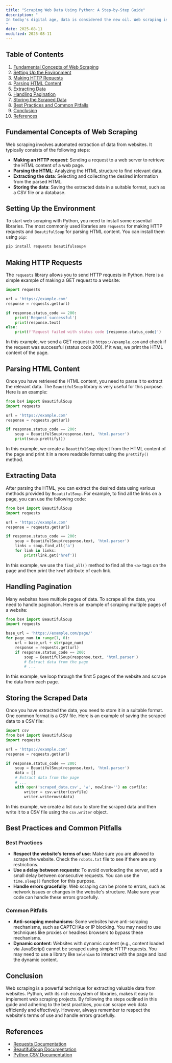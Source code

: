 ```yaml
---
title: "Scraping Web Data Using Python: A Step-by-Step Guide"
description: "
In today's digital age, data is considered the new oil. Web scraping is a powerful technique that allows us to extract valuable data from websites. Python, with its rich ecosystem of libraries, has become one of the most popular programming languages for web scraping. This blog will provide you with a comprehensive step-by-step guide on how to scrape web data using Python.
"
date: 2025-08-11
modified: 2025-08-11
---
```


## Table of Contents
1. [Fundamental Concepts of Web Scraping](#fundamental-concepts-of-web-scraping)
2. [Setting Up the Environment](#setting-up-the-environment)
3. [Making HTTP Requests](#making-http-requests)
4. [Parsing HTML Content](#parsing-html-content)
5. [Extracting Data](#extracting-data)
6. [Handling Pagination](#handling-pagination)
7. [Storing the Scraped Data](#storing-the-scraped-data)
8. [Best Practices and Common Pitfalls](#best-practices-and-common-pitfalls)
9. [Conclusion](#conclusion)
10. [References](#references)

## Fundamental Concepts of Web Scraping
Web scraping involves automated extraction of data from websites. It typically consists of the following steps:
- **Making an HTTP request**: Sending a request to a web server to retrieve the HTML content of a web page.
- **Parsing the HTML**: Analyzing the HTML structure to find relevant data.
- **Extracting the data**: Selecting and collecting the desired information from the parsed HTML.
- **Storing the data**: Saving the extracted data in a suitable format, such as a CSV file or a database.

## Setting Up the Environment
To start web scraping with Python, you need to install some essential libraries. The most commonly used libraries are `requests` for making HTTP requests and `BeautifulSoup` for parsing HTML content. You can install them using `pip`:
```bash
pip install requests beautifulsoup4
```

## Making HTTP Requests
The `requests` library allows you to send HTTP requests in Python. Here is a simple example of making a GET request to a website:
```python
import requests

url = 'https://example.com'
response = requests.get(url)

if response.status_code == 200:
    print('Request successful')
    print(response.text)
else:
    print(f'Request failed with status code {response.status_code}')
```
In this example, we send a GET request to `https://example.com` and check if the request was successful (status code 200). If it was, we print the HTML content of the page.

## Parsing HTML Content
Once you have retrieved the HTML content, you need to parse it to extract the relevant data. The `BeautifulSoup` library is very useful for this purpose. Here is an example:
```python
from bs4 import BeautifulSoup
import requests

url = 'https://example.com'
response = requests.get(url)

if response.status_code == 200:
    soup = BeautifulSoup(response.text, 'html.parser')
    print(soup.prettify())
```
In this example, we create a `BeautifulSoup` object from the HTML content of the page and print it in a more readable format using the `prettify()` method.

## Extracting Data
After parsing the HTML, you can extract the desired data using various methods provided by `BeautifulSoup`. For example, to find all the links on a page, you can use the following code:
```python
from bs4 import BeautifulSoup
import requests

url = 'https://example.com'
response = requests.get(url)

if response.status_code == 200:
    soup = BeautifulSoup(response.text, 'html.parser')
    links = soup.find_all('a')
    for link in links:
        print(link.get('href'))
```
In this example, we use the `find_all()` method to find all the `<a>` tags on the page and then print the `href` attribute of each link.

## Handling Pagination
Many websites have multiple pages of data. To scrape all the data, you need to handle pagination. Here is an example of scraping multiple pages of a website:
```python
from bs4 import BeautifulSoup
import requests

base_url = 'https://example.com/page/'
for page_num in range(1, 6):
    url = base_url + str(page_num)
    response = requests.get(url)
    if response.status_code == 200:
        soup = BeautifulSoup(response.text, 'html.parser')
        # Extract data from the page
        # ...
```
In this example, we loop through the first 5 pages of the website and scrape the data from each page.

## Storing the Scraped Data
Once you have extracted the data, you need to store it in a suitable format. One common format is a CSV file. Here is an example of saving the scraped data to a CSV file:
```python
import csv
from bs4 import BeautifulSoup
import requests

url = 'https://example.com'
response = requests.get(url)

if response.status_code == 200:
    soup = BeautifulSoup(response.text, 'html.parser')
    data = []
    # Extract data from the page
    # ...
    with open('scraped_data.csv', 'w', newline='') as csvfile:
        writer = csv.writer(csvfile)
        writer.writerows(data)
```
In this example, we create a list `data` to store the scraped data and then write it to a CSV file using the `csv.writer` object.

## Best Practices and Common Pitfalls
### Best Practices
- **Respect the website's terms of use**: Make sure you are allowed to scrape the website. Check the `robots.txt` file to see if there are any restrictions.
- **Use a delay between requests**: To avoid overloading the server, add a small delay between consecutive requests. You can use the `time.sleep()` function for this purpose.
- **Handle errors gracefully**: Web scraping can be prone to errors, such as network issues or changes in the website's structure. Make sure your code can handle these errors gracefully.

### Common Pitfalls
- **Anti-scraping mechanisms**: Some websites have anti-scraping mechanisms, such as CAPTCHAs or IP blocking. You may need to use techniques like proxies or headless browsers to bypass these mechanisms.
- **Dynamic content**: Websites with dynamic content (e.g., content loaded via JavaScript) cannot be scraped using simple HTTP requests. You may need to use a library like `Selenium` to interact with the page and load the dynamic content.

## Conclusion
Web scraping is a powerful technique for extracting valuable data from websites. Python, with its rich ecosystem of libraries, makes it easy to implement web scraping projects. By following the steps outlined in this guide and adhering to the best practices, you can scrape web data efficiently and effectively. However, always remember to respect the website's terms of use and handle errors gracefully.

## References
- [Requests Documentation](https://requests.readthedocs.io/en/latest/)
- [BeautifulSoup Documentation](https://www.crummy.com/software/BeautifulSoup/bs4/doc/)
- [Python CSV Documentation](https://docs.python.org/3/library/csv.html)